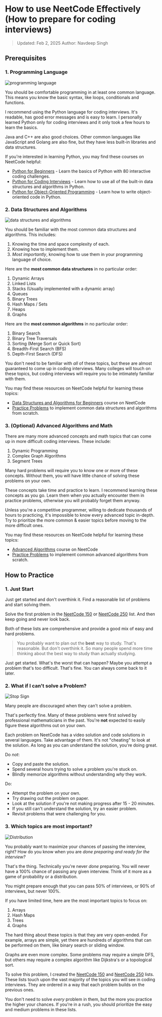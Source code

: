 # How to use NeetCode Effectively (How to prepare for coding interviews)

> Updated: Feb 2, 2025
> Author: Navdeep Singh

## Prerequisites

### 1. Programming Language

![programming language](https://imagedelivery.net/CLfkmk9Wzy8_9HRyug4EVA/a6fa7949-1a3e-488c-0897-961f2619df00/public)

You should be comfortable programming in at least one common language. This means you know the basic syntax, like loops, conditionals and functions.

I recommend using the Python language for coding interviews. It's readable, has good error messages and is easy to learn. I personally learned Python only for coding interviews and it only took a few hours to learn the basics.

Java and C++ are also good choices. Other common languages like JavaScript and Golang are also fine, but they have less built-in libraries and data structures.

If you're interested in learning Python, you may find these courses on NeetCode helpful:


- [Python for Beginners](https://neetcode.io/problems/python-hello-world) - Learn the basics of Python with 80 interactive coding challenges.
- [Python for Coding Interviews](https://neetcode.io/problems/python-sort-custom) - Learn how to use all of the built-in data structures and algorithms in Python.
- [Python for Object-Oriented Programming](https://neetcode.io/problems/python-intro-to-classes) - Learn how to write object-oriented code in Python.

### 2. Data Structures and Algorithms

![data structures and algorithms](https://imagedelivery.net/CLfkmk9Wzy8_9HRyug4EVA/52463902-1eef-4184-bd57-75cfa1899200/public)

You should be familiar with the most common data structures and algorithms. This includes:

1. Knowing the time and space complexity of each.
2. Knowing how to implement them.
3. *Most importantly*, knowing how to use them in your programming language of choice.

Here are the **most common data structures** in no particular order:

1. Dynamic Arrays
2. Linked Lists
3. Stacks (Usually implemented with a dynamic array)
4. Queues
5. Binary Trees
6. Hash Maps / Sets
7. Heaps
8. Graphs
    
Here are the **most common algorithms** in no particular order:

1. Binary Search
2. Binary Tree Traversals
3. Sorting (Merge Sort or Quick Sort)
4. Breadth-First Search (BFS)
5. Depth-First Search (DFS)

You don't need to be familiar with *all* of these topics, but these are almost guaranteed to come up in coding interviews. Many colleges will touch on these topics, but coding interviews will require you to be intimately familiar with them.

You may find these resources on NeetCode helpful for learning these topics:

- [Data Structures and Algorithms for Beginners](https://neetcode.io/courses/dsa-for-beginners/0) course on NeetCode
- [Practice Problems](https://neetcode.io/practice?tab=coreSkills) to implement common data structures and algorithms from scratch.

### 3. (Optional) Advanced Algorithms and Math

There are many more advanced concepts and math topics that can come up in more difficult coding interviews. These include:

1. Dynamic Programming
2. Complex Graph Algorithms
3. Segment Trees

Many hard problems will require you to know one or more of these concepts. Without them, you will have little chance of solving these problems on your own.

These concepts take time and practice to learn. I recommend learning these concepts as you go. Learn them when you actually encounter them in practice problems, otherwise you will probably forget them anyway.

Unless you're a competitive programmer, willing to dedicate thousands of hours to practicing, it's impossible to know every advanced topic in-depth. Try to prioritize the more common & easier topics before moving to the more difficult ones.

You may find these resources on NeetCode helpful for learning these topics:

- [Advanced Algorithms](https://neetcode.io/courses/advanced-algorithms/0) course on NeetCode
- [Practice Problems](https://neetcode.io/practice?tab=advanced) to implement common advanced algorithms from scratch.

## How to Practice

### 1. Just Start

Just get started and don't overthink it. Find a reasonable list of problems and start solving them.

Solve the first problem in the [NeetCode 150](https://neetcode.io/practice?tab=problems) or [NeetCode 250](https://neetcode.io/practice?tab=problems) list. And then keep going and never look back.

Both of these lists are comprehensive and provide a good mix of easy and hard problems.

> You probably want to plan out the **best** way to study. That's reasonable. But don't overthink it. So many people spend more time thinking about the best way to study than actually studying.

Just get started. What's the worst that can happen? Maybe you attempt a problem that's too difficult. That's fine. You can always come back to it later.

### 2. What if I can't solve a Problem?

![Stop Sign](https://imagedelivery.net/CLfkmk9Wzy8_9HRyug4EVA/1ac671c1-fe17-4041-b737-f68c38a9d500/public)

Many people are discouraged when they can't solve a problem.

That's perfectly fine. Many of these problems were first solved by professional mathematicians in the past. You're **not** expected to easily figure these algorithms out on your own.

Each problem on NeetCode has a video solution and code solutions in several languages. Take advantage of them. It's not "cheating" to look at the solution. As long as you can understand the solution, you're doing great.

Do *not*:

* Copy and paste the solution.
* Spend several hours trying to solve a problem you're stuck on.
* Blindly memorize algorithms without understanding *why* they work.

Do:

* Attempt the problem on your own.
* Try drawing out the problem on paper.
* Look at the solution if you're not making progress after 15 - 20 minutes.
* If you still can't understand the solution, try an easier problem.
* Revisit problems that were challenging for you.

### 3. Which topics are most important?

![Distribution](https://imagedelivery.net/CLfkmk9Wzy8_9HRyug4EVA/6f1878b9-f0f3-4082-7de6-c4d1c4969e00/public)

You probably want to maximize your chances of passing the interview, right? How do you know when you are *done preparing and ready for the interview?*

That's the thing. Technically you're never *done* preparing. You will never have a 100% chance of passing any given interview. Think of it more as a game of probability or a distribution.

You might prepare enough that you can pass 50% of interviews, or 90% of interviews, but never 100%.

If you have limited time, here are the most important topics to focus on:

1. Arrays
2. Hash Maps
3. Trees
4. Graphs


The hard thing about these topics is that they are very open-ended. For example, arrays are simple, yet there are hundreds of algorithms that can be performed on them, like binary search or sliding window.

Graphs are even more complex. Some problems may require a simple DFS, but others may require a complex algorithm like Dijkstra's or a topological sort.

To solve this problem, I created the [NeetCode 150](https://neetcode.io/practice?tab=problems) and [NeetCode 250](https://neetcode.io/practice?tab=problems) lists. These lists touch upon the vast majority of the topics you will see in coding interviews. They are ordered in a way that each problem builds on the previous ones.

You don't need to solve *every* problem in them, but the more you practice the higher your chances. If you're in a rush, you should prioritize the easy and medium problems in these lists. 
